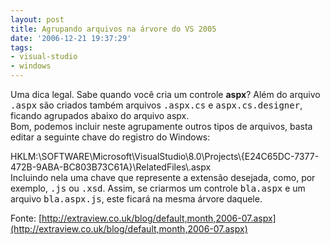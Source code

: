 ```yaml
---
layout: post
title: Agrupando arquivos na árvore do VS 2005
date: '2006-12-21 19:37:29'
tags:
- visual-studio
- windows
---
```



Uma dica legal. Sabe quando você cria um controle **aspx**? Além do arquivo <tt>.aspx</tt> são criados também arquivos <tt>.aspx.cs</tt> e <tt>aspx.cs.designer</tt>, ficando agrupados abaixo do arquivo aspx.  
 Bom, podemos incluir neste agrupamente outros tipos de arquivos, basta editar a seguinte chave do registro do Windows:

<div class="code">HKLM:\SOFTWARE\Microsoft\VisualStudio\8.0\Projects\{E24C65DC-7377-472B-9ABA-BC803B73C61A}\RelatedFiles\.aspx

</div>Incluindo nela uma chave que represente a extensão desejada, como, por exemplo, <tt>.js</tt> ou <tt>.xsd</tt>. Assim, se criarmos um controle <tt>bla.aspx</tt> e um arquivo <tt>bla.aspx.js</tt>, este ficará na mesma árvore daquele.

Fonte: [http://extraview.co.uk/blog/default,month,2006-07.aspx](http://extraview.co.uk/blog/default,month,2006-07.aspx)


